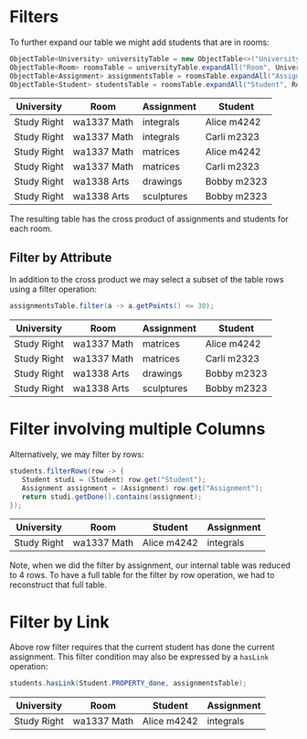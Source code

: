 # Filters

To further expand our table we might add students that are in rooms:

<!-- insert_code_fragment: filters.tables | fenced:java -->
```java
ObjectTable<University> universityTable = new ObjectTable<>("University", studyRight);
ObjectTable<Room> roomsTable = universityTable.expandAll("Room", University::getRooms);
ObjectTable<Assignment> assignmentsTable = roomsTable.expandAll("Assignment", Room::getAssignments);
ObjectTable<Student> studentsTable = roomsTable.expandAll("Student", Room::getStudents);
```
<!-- end_code_fragment: -->

<!-- insert_code_fragment: filters.tablesResult -->
| University 	| Room 	| Assignment 	| Student 	|
| --- | --- | --- | --- |
| Study Right 	| wa1337 Math 	| integrals 	| Alice m4242 	|
| Study Right 	| wa1337 Math 	| integrals 	| Carli m2323 	|
| Study Right 	| wa1337 Math 	| matrices 	| Alice m4242 	|
| Study Right 	| wa1337 Math 	| matrices 	| Carli m2323 	|
| Study Right 	| wa1338 Arts 	| drawings 	| Bobby m2323 	|
| Study Right 	| wa1338 Arts 	| sculptures 	| Bobby m2323 	|
<!-- end_code_fragment: -->

The resulting table has the cross product of assignments and students for each room.

## Filter by Attribute

In addition to the cross product we may select a subset of the table rows using a filter operation:

<!-- insert_code_fragment: filters.filter | fenced:java -->
```java
assignmentsTable.filter(a -> a.getPoints() <= 30);
```
<!-- end_code_fragment: -->

<!-- insert_code_fragment: filters.filterResult -->
| University 	| Room 	| Assignment 	| Student 	|
| --- | --- | --- | --- |
| Study Right 	| wa1337 Math 	| matrices 	| Alice m4242 	|
| Study Right 	| wa1337 Math 	| matrices 	| Carli m2323 	|
| Study Right 	| wa1338 Arts 	| drawings 	| Bobby m2323 	|
| Study Right 	| wa1338 Arts 	| sculptures 	| Bobby m2323 	|
<!-- end_code_fragment: -->

# Filter involving multiple Columns

Alternatively, we may filter by rows:

<!-- insert_code_fragment: filterRows.filterRows | fenced:java -->
```java
students.filterRows(row -> {
   Student studi = (Student) row.get("Student");
   Assignment assignment = (Assignment) row.get("Assignment");
   return studi.getDone().contains(assignment);
});
```
<!-- end_code_fragment: -->

<!-- insert_code_fragment: filterRows.filterRowsResult -->
| University 	| Room 	| Student 	| Assignment 	|
| --- | --- | --- | --- |
| Study Right 	| wa1337 Math 	| Alice m4242 	| integrals 	|
<!-- end_code_fragment: -->

Note, when we did the filter by assignment, our internal table was reduced to 4 rows.
To have a full table for the filter by row operation, we had to reconstruct that full table.

# Filter by Link

Above row filter requires that the current student has done the current assignment.
This filter condition may also be expressed by a `hasLink` operation:

<!-- insert_code_fragment: hasLink.hasLink | fenced:java -->
```java
students.hasLink(Student.PROPERTY_done, assignmentsTable);
```
<!-- end_code_fragment: -->

<!-- insert_code_fragment: hasLink.hasLinkResult -->
| University 	| Room 	| Student 	| Assignment 	|
| --- | --- | --- | --- |
| Study Right 	| wa1337 Math 	| Alice m4242 	| integrals 	|
<!-- end_code_fragment: -->
